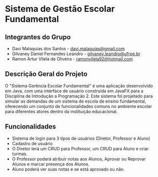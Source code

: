 # Sistema de Gestão Escolar Fundamental

## Integrantes do Grupo
* Davi Malaquias dos Santos - davi.malaquias@gmail.com
* Gilvaney Daniel Fernandes Leandro - gilvaney.leandro@ufrpe.br
* Ramon Artur Vilela de Oliveira - ramonvilela92@hotmail.com


## Descrição Geral do Projeto
O "Sistema Gerência Escolar Fundamental" é uma aplicação desenvolvido em Java, com uma interface de usuário construída em JavaFX para a Disciplina de Introdução a Programação 2. Este sistema foi projetado para simular as demandas de um sistema de escola de ensino fundamental, oferecendo um conjunto de funcionalidades comuns no ambiente escolar para diferentes atores dentro da instituição educacional.

## Funcionalidades
* Sistema de login para 3 tipos de usuários (Diretor, Professor e Aluno)
* Cadastro de usuário
* O Diretor terá um CRUD para Professor, um CRUD para Aluno e criar turmas.
* O Professor poderá atribuir notas aos Alunos, Aprovar ou Reprovar Alunos e marcar presença dos Alunos.
* Aluno poderá ver suas notas e se está aprovado ou não.
